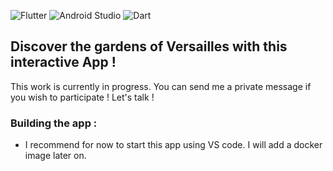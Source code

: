 ![Flutter](https://img.shields.io/badge/Flutter-3.27.0+1.0.pre.647-31b8f6?logo=flutter)
![Android Studio](https://img.shields.io/badge/Android%20Studio-Ladybug%20Phase%202-4faf53?logo=android)
![Dart](https://img.shields.io/badge/Dart-3.7.0-04599c?logo=dart)

## Discover the gardens of Versailles with this interactive App ! 

This work is currently in progress. You can send me a private message if you wish to participate ! Let's talk !

### Building the app :

- I recommend for now to start this app using VS code. I will add a docker image later on.
